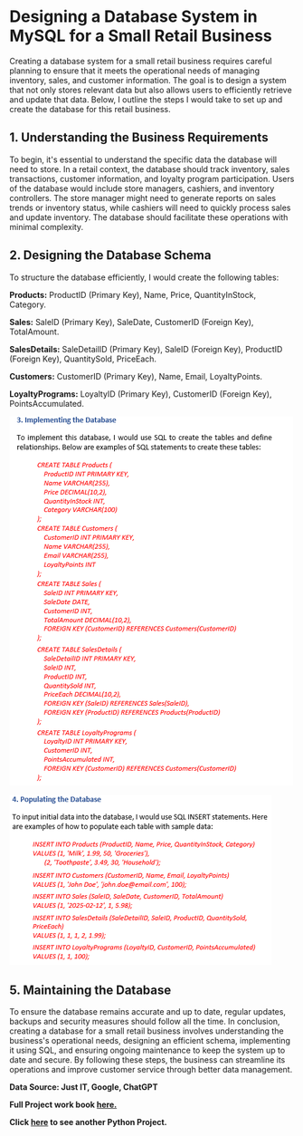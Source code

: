 # Designing a Database System in MySQL for a Small Retail Business

Creating a database system for a small retail business requires careful planning to ensure that it meets the operational needs of managing inventory, sales, and customer information. The goal is to design a system that not only stores relevant data but also allows users to efficiently retrieve and update that data. Below, I outline the steps I would take to set up and create the database for this retail business.

## 1. Understanding the Business Requirements

To begin, it's essential to understand the specific data the database will need to store. In a retail context, the database should track inventory, sales transactions, customer information, and loyalty program participation. Users of the database would include store managers, cashiers, and inventory controllers. The store manager might need to generate reports on sales trends or inventory status, while cashiers will need to quickly process sales and update inventory. The database should facilitate these operations with minimal complexity.


## 2. Designing the Database Schema

To structure the database efficiently, I would create the following tables:

**Products:** ProductID (Primary Key), Name, Price, QuantityInStock, Category.

**Sales:** SaleID (Primary Key), SaleDate, CustomerID (Foreign Key), TotalAmount.

**SalesDetails:** SaleDetailID (Primary Key), SaleID (Foreign Key), ProductID (Foreign Key), QuantitySold, PriceEach.

**Customers:** CustomerID (Primary Key), Name, Email, LoyaltyPoints.

**LoyaltyPrograms:** LoyaltyID (Primary Key), CustomerID (Foreign Key), PointsAccumulated.


![alt text](MySQL_Image/Image1.png)

![alt text](MySQL_Image/Image2.png)

## 5. Maintaining the Database

To ensure the database remains accurate and up to date, regular updates, backups and security measures should  follow all the time.
In conclusion, creating a database for a small retail business involves understanding the business's operational needs, designing an efficient schema, implementing it using SQL, and ensuring ongoing maintenance to keep the system up to date and secure. By following these steps, the business can streamline its operations and improve customer service through better data management. 

**Data Source: Just IT, Google, ChatGPT**

**Full Project work book [here.](https://drive.google.com/file/d/1KvpRfRj3oqRCZWXcdVUwgIrGioSe2gOc/view?usp=drive_link)**

**Click [here](https://github.com/Alamin-analyser/Settingup-Database-in-MySQL) to see another Python Project.**


